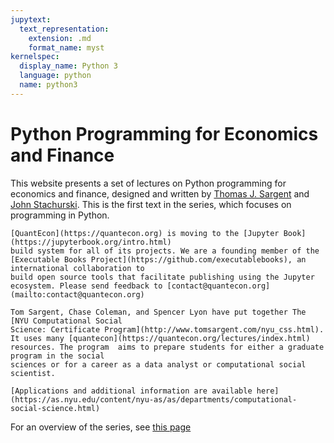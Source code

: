 ```yaml
---
jupytext:
  text_representation:
    extension: .md
    format_name: myst
kernelspec:
  display_name: Python 3
  language: python
  name: python3
---
```


# Python Programming for Economics and Finance

This website presents a set of lectures on Python programming for economics and finance, designed and written by
[Thomas J. Sargent](http://www.tomsargent.com/) and [John Stachurski](http://johnstachurski.net/). This is the first text in the series, which focuses on programming in Python.

```{admonition} New Build System
[QuantEcon](https://quantecon.org) is moving to the [Jupyter Book](https://jupyterbook.org/intro.html)
build system for all of its projects. We are a founding member of the
[Executable Books Project](https://github.com/executablebooks), an international collaboration to
build open source tools that facilitate publishing using the Jupyter
ecosystem. Please send feedback to [contact@quantecon.org](mailto:contact@quantecon.org)
```

```{admonition} News
Tom Sargent, Chase Coleman, and Spencer Lyon have put together The [NYU Computational Social
Science: Certificate Program](http://www.tomsargent.com/nyu_css.html).
It uses many [quantecon](https://quantecon.org/lectures/index.html)
resources. The program  aims to prepare students for either a graduate program in the social
sciences or for a career as a data analyst or computational social scientist.

[Applications and additional information are available here](https://as.nyu.edu/content/nyu-as/as/departments/computational-social-science.html)
```

For an overview of the series, see [this page](https://quantecon.org/python-lectures/)

```{tableofcontents}
```

